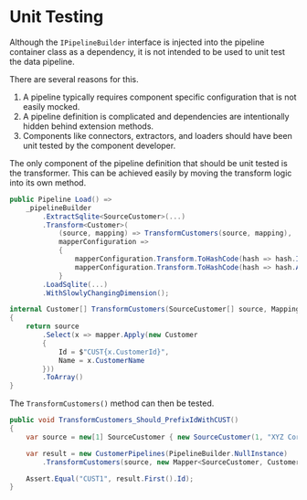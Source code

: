 # Unit Testing

Although the `IPipelineBuilder` interface is injected into the pipeline container class as a dependency, it is not intended to be used to unit test the data pipeline.

There are several reasons for this.

1. A pipeline typically requires component specific configuration that is not easily mocked.
2. A pipeline definition is complicated and dependencies are intentionally hidden behind extension methods.
3. Components like connectors, extractors, and loaders should have been unit tested by the component developer.

The only component of the pipeline definition that should be unit tested is the transformer. This can be achieved easily by moving the transform logic into its own method.

```csharp
public Pipeline Load() =>
    _pipelineBuilder
        .ExtractSqlite<SourceCustomer>(...)
        .Transform<Customer>(
            (source, mapping) => TransformCustomers(source, mapping),
            mapperConfiguration =>
            {
                mapperConfiguration.Transform.ToHashCode(hash => hash.Include(x => x.CustomerId), target => target.KeyHash);
                mapperConfiguration.Transform.ToHashCode(hash => hash.All(), target => target.ChangeHash);
            }
        .LoadSqlite(...)
        .WithSlowlyChangingDimension();

internal Customer[] TransformCustomers(SourceCustomer[] source, Mapping<SourceCustomer, Customer> mapping)
{
    return source
        .Select(x => mapper.Apply(new Customer
        {
            Id = $"CUST{x.CustomerId}",
            Name = x.CustomerName
        }))
        .ToArray()
}
```

The `TransformCustomers()` method can then be tested.

```csharp
public void TransformCustomers_Should_PrefixIdWithCUST()
{
    var source = new[1] SourceCustomer { new SourceCustomer(1, "XYZ Corp") };

    var result = new CustomerPipelines(PipelineBuilder.NullInstance)
        .TransformCustomers(source, new Mapper<SourceCustomer, Customer>());

    Assert.Equal("CUST1", result.First().Id);
}
```